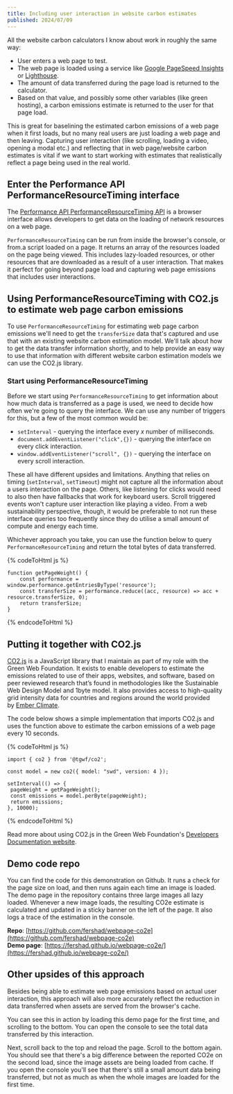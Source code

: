 ```yaml
---
title: Including user interaction in website carbon estimates
published: 2024/07/09
---
```


All the website carbon calculators I know about work in roughly the same way:

- User enters a web page to test.
- The web page is loaded using a service like [Google PageSpeed Insights](https://pagespeed.web.dev/) or [Lighthouse](https://developer.chrome.com/docs/lighthouse/overview/).
- The amount of data transferred during the page load is returned to the calculator.
- Based on that value, and possibly some other variables (like green hosting), a carbon emissions estimate is returned to the user for that page load.

This is great for baselining the estimated carbon emissions of a web page when it first loads, but no many real users are just loading a web page and then leaving. Capturing user interaction (like scrolling, loading a video, opening a modal etc.) and reflecting that in web page/website carbon estimates is vital if we want to start working with estimates that realistically reflect a page being used in the real world.

## Enter the Performance API PerformanceResourceTiming interface

The [Performance API PerformanceResourceTiming API](https://developer.mozilla.org/en-US/docs/Web/API/PerformanceResourceTiming) is a browser interface allows developers to get data on the loading of network resources on a web page.

`PerformanceResourceTiming` can be run from inside the browser's console, or from.a script loaded on a page. It returns an array of the resources loaded on the page being viewed. This includes lazy-loaded resources, or other resources that are downloaded as a result of a user interaction. That makes it perfect for going beyond page load and capturing web page emissions that includes user interactions.

## Using PerformanceResourceTiming with CO2.js to estimate web page carbon emissions

To use `PerformanceResourceTiming` for estimating web page carbon emissions we'll need to get the `transferSize` data that's captured and use that with an existing website carbon estimation model. We'll talk about how to get the data transfer information shortly, and to help provide an easy way to use that information with different website carbon estimation models we can use the CO2.js library.

### Start using PerformanceResourceTiming

Before we start using `PerformanceResourceTiming` to get information about how much data is transferred as a page is used, we need to decide how often we're going to query the interface. We can use any number of triggers for this, but a few of the most common would be:

- `setInterval` - querying the interface every _x_ number of milliseconds.
- `document.addEventListener("click",{})` - querying the interface on every click interaction.
- `window.addEventListener("scroll", {})` - querying the interface on every scroll interaction.

These all have different upsides and limitations. Anything that relies on timing (`setInterval`, `setTimeout`) might not capture all the information about a users interaction on the page. Others, like listening for clicks would need to also then have fallbacks that work for keyboard users. Scroll triggered events won't capture user interaction like playing a video. From a web sustainability perspective, though, it would be preferable to not run these interface queries too frequently since they do utilise a small amount of compute and energy each time.

Whichever approach you take, you can use the function below to query `PerformanceResourceTiming` and return the total bytes of data transferred.

{% codeToHtml js %}
<!-- markdownlint-disable -->
    function getPageWeight() {
        const performance = window.performance.getEntriesByType('resource');
        const transferSize = performance.reduce((acc, resource) => acc + resource.transferSize, 0);
        return transferSize;
    }
<!-- markdownlint-enable -->
{% endcodeToHtml %}

## Putting it together with CO2.js

[CO2.js](https://github.com/thegreenwebfoundation/co2.js/tree/main) is a JavaScript library that I maintain as part of my role with the Green Web Foundation. It exists to enable developers to estimate the emissions related to use of their apps, websites, and software, based on peer reviewed research that’s found in methodologies like the Sustainable Web Design Model and 1byte model. It also provides access to high-quality grid intensity data for countries and regions around the world provided by [Ember Climate](https://ember-climate.org/).

The code below shows a simple implementation that imports CO2.js and uses the function above to estimate the carbon emissions of a web page every 10 seconds.

{% codeToHtml js %}
<!-- markdownlint-disable -->
    import { co2 } from '@tgwf/co2';

    const model = new co2({ model: "swd", version: 4 });

    setInterval(() => {
     pageWeight = getPageWeight();
     const emissions = model.perByte(pageWeight);
     return emissions;
    }, 10000);
<!-- markdownlint-enable -->
{% endcodeToHtml %}

Read more about using CO2.js in the Green Web Foundation's [Developers Documentation website](https://developers.thegreenwebfoundation.org/co2js/overview/).

## Demo code repo

You can find the code for this demonstration on Github. It runs a check for the page size on load, and then runs again each time an image is loaded. The demo page in the repository contains three large images all lazy loaded. Whenever a new image loads, the resulting CO2e estimate is calculated and updated in a sticky banner on the left of the page. It also logs a trace of the estimation in the console.

**Repo**: [https://github.com/fershad/webpage-co2e](https://github.com/fershad/webpage-co2e)  
**Demo page**: [https://fershad.github.io/webpage-co2e/](https://fershad.github.io/webpage-co2e/)

## Other upsides of this approach

Besides being able to estimate web page emissions based on actual user interaction, this approach will also more accurately reflect the reduction in data transferred when assets are served from the browser's cache.

You can see this in action by loading this demo page for the first time, and scrolling to the bottom. You can open the console to see the total data transferred by this interaction.

Next, scroll back to the top and reload the page. Scroll to the bottom again. You should see that there's a big difference between the reported CO2e on the second load, since the image assets are being loaded from cache. If you open the console you'll see that there's still a small amount data being transferred, but not as much as when the whole images are loaded for the first time.
